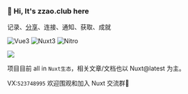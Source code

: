 ### 👋 Hi, It's zzao.club here

记录、[分享](https://imgx.zzao.club)、连接、通知、获取、成就

![Vue3](https://img.shields.io/badge/-Vue3.js-4FC08D?style=flat-square&logo=Vue.js&logoColor=ffffff)
![Nuxt3](https://img.shields.io/badge/-Nuxt3.js-4FC08D?style=flat-square&logo=Nuxt.js&logoColor=ffffff)
![Nitro](https://img.shields.io/badge/-Nitro.js-4FC08D?style=flat-square&logo=Nuxt.js&logoColor=ffffff)

![](https://github-readme-stats.vercel.app/api?username=aatrooox&show_icons=true&theme=tokyonight)

项目目前 all in `Nuxt生态`，相关文章/文档也以 Nuxt@latest 为主。 

VX:`523748995` 欢迎围观和加入 Nuxt 交流群👏


<!--

![Code Time](http://img.shields.io/badge/Code%20Time-578%20hrs%2036%20mins-blue)

![Profile Views](http://img.shields.io/badge/Profile%20Views-15-blue)

![Top Langs](https://github-readme-stats.vercel.app/api/top-langs/?username=zzdaddy&layout=compact&theme=tokyonight) 
 
 -->


<!--
**zzdaddy/zzdaddy** is a ✨ _special_ ✨ repository because its `README.md` (this file) appears on your GitHub profile.

Here are some ideas to get you started:

- 🔭 I’m currently working on ...
- 🌱 I’m currently learning ...
- 👯 I’m looking to collaborate on ...
- 🤔 I’m looking for help with ...
- 💬 Ask me about ...
- 📫 How to reach me: ...
- 😄 Pronouns: ...
- ⚡ Fun fact: ...
-->
